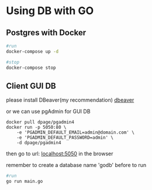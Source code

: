 # Using DB with GO

## Postgres with Docker

```sh
#run
docker-compose up -d

#stop
docker-compose stop

```

## Client GUI DB

please install DBeaver(my recommendation)
[dbeaver](https://dbeaver.io/download/)

or we can use pgAdmin for GUI DB

```
docker pull dpage/pgadmin4
docker run -p 5050:80 \
    -e 'PGADMIN_DEFAULT_EMAIL=admin@domain.com' \
    -e 'PGADMIN_DEFAULT_PASSWORD=admin' \
    -d dpage/pgadmin4
```

then go to url: [localhost:5050](http://localhost:5050) in the browser

remember to create a database name 'godb' before to run

```sh
#run
go run main.go

```
